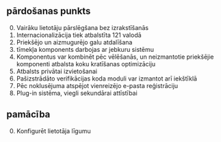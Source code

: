 ## pārdošanas punkts

0. Vairāku lietotāju pārslēgšana bez izrakstīšanās
1. Internacionalizācija tiek atbalstīta 121 valodā
2. Priekšējo un aizmugurējo galu atdalīšana
3. tīmekļa komponents darbojas ar jebkuru sistēmu
4. Komponentus var kombinēt pēc vēlēšanās, un neizmantotie priekšējie komponenti atbalsta koku kratīšanas optimizāciju
5. Atbalsts privātai izvietošanai
6. Pašizstrādāto verifikācijas koda moduli var izmantot arī iekštīklā
7. Pēc noklusējuma atspējot vienreizējo e-pasta reģistrāciju
8. Plug-in sistēma, viegli sekundārai attīstībai

## pamācība

0. Konfigurēt lietotāja līgumu
